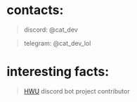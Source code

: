 # contacts:

> discord: @cat_dev

> telegram: @cat_dev_lol


# interesting facts: 

> [HWU](https://2b2t.miraheze.org/wiki/Highway_Workers_Union) discord bot project contributor 
